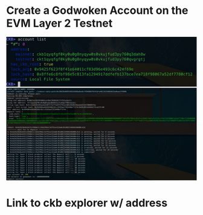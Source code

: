 # Create a Godwoken Account on the EVM Layer 2 Testnet
![](./account.png)
![](./transaction.png)
# Link to ckb explorer w/ address [](https://explorer.nervos.org/aggron/address/ckt1qyqfgf0ky0u0g8nyqyw0s0vkujfud3py760qvgrgtj)
